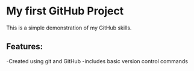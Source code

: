# My first GitHub Project
This is a simple demonstration of my GitHub skills.

## Features:
-Created using git and GitHub 
-includes basic version control commands
